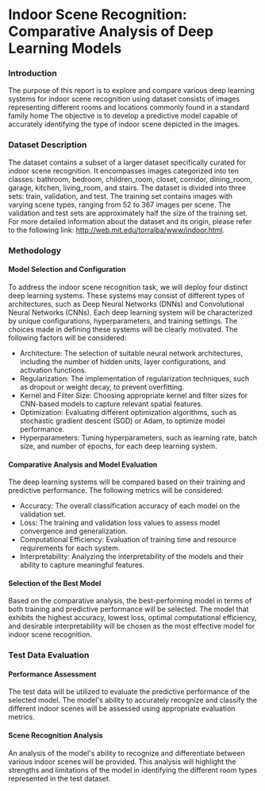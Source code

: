 # Indoor Scene Recognition: Comparative Analysis of Deep Learning Models

### Introduction
The purpose of this report is to explore and compare various deep learning systems for indoor scene recognition 
using dataset consists of images representing different rooms and locations commonly found in a standard family home
The objective is to develop a predictive model capable of accurately identifying the type of indoor scene depicted in the images.

### Dataset Description
The dataset contains a subset of a larger dataset specifically curated for indoor scene recognition. 
It encompasses images categorized into ten classes: bathroom, bedroom, children_room, closet, corridor, dining_room, garage, kitchen, living_room, 
and stairs. The dataset is divided into three sets: train, validation, and test. 
The training set contains images with varying scene types, ranging from 52 to 367 images per scene. 
The validation and test sets are approximately half the size of the training set.
For more detailed information about the dataset and its origin, please refer to the following link: http://web.mit.edu/torralba/www/indoor.html.

### Methodology
#### Model Selection and Configuration
To address the indoor scene recognition task, we will deploy four distinct deep learning systems. 
These systems may consist of different types of architectures, such as Deep Neural Networks (DNNs) and Convolutional Neural Networks (CNNs).
Each deep learning system will be characterized by unique configurations, hyperparameters, and training settings. 
The choices made in defining these systems will be clearly motivated. The following factors will be considered:
- Architecture: The selection of suitable neural network architectures, including the number of hidden units, layer configurations, and activation functions.
- Regularization: The implementation of regularization techniques, such as dropout or weight decay, to prevent overfitting.
- Kernel and Filter Size: Choosing appropriate kernel and filter sizes for CNN-based models to capture relevant spatial features.
- Optimization: Evaluating different optimization algorithms, such as stochastic gradient descent (SGD) or Adam, to optimize model performance.
- Hyperparameters: Tuning hyperparameters, such as learning rate, batch size, and number of epochs, for each deep learning system.

#### Comparative Analysis and Model Evaluation
The deep learning systems will be compared based on their training and predictive performance. The following metrics will be considered:
- Accuracy: The overall classification accuracy of each model on the validation set.
- Loss: The training and validation loss values to assess model convergence and generalization.
- Computational Efficiency: Evaluation of training time and resource requirements for each system.
- Interpretability: Analyzing the interpretability of the models and their ability to capture meaningful features.

#### Selection of the Best Model
Based on the comparative analysis, the best-performing model in terms of both training and predictive performance will be selected. 
The model that exhibits the highest accuracy, lowest loss, optimal computational efficiency, and desirable interpretability will be chosen as the 
most effective model for indoor scene recognition.

### Test Data Evaluation
#### Performance Assessment
The test data will be utilized to evaluate the predictive performance of the selected model. 
The model's ability to accurately recognize and classify the different indoor scenes will be assessed using appropriate evaluation metrics.

#### Scene Recognition Analysis
An analysis of the model's ability to recognize and differentiate between various indoor scenes will be provided. This analysis will highlight the strengths and limitations of the model in identifying the different room types represented in the test dataset.
